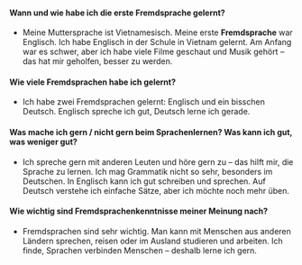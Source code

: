 
#### Wann und wie habe ich die erste Fremdsprache gelernt? 
- Meine Muttersprache ist Vietnamesisch. Meine erste **Fremdsprache** war Englisch. Ich habe Englisch in der Schule in Vietnam gelernt. Am Anfang war es schwer, aber ich habe viele Filme geschaut und Musik gehört – das hat mir geholfen, besser zu werden.

#### Wie viele Fremdsprachen habe ich gelernt?
- Ich habe zwei Fremdsprachen gelernt: Englisch und ein bisschen Deutsch. Englisch spreche ich gut, Deutsch lerne ich gerade.

#### Was mache ich gern / nicht gern beim Sprachenlernen? Was kann ich gut, was weniger gut?
- Ich spreche gern mit anderen Leuten und höre gern zu – das hilft mir, die Sprache zu lernen. Ich mag Grammatik nicht so sehr, besonders im Deutschen. In Englisch kann ich gut schreiben und sprechen. Auf Deutsch verstehe ich einfache Sätze, aber ich möchte noch mehr üben.

#### Wie wichtig sind Fremdsprachenkenntnisse meiner Meinung nach?
- Fremdsprachen sind sehr wichtig. Man kann mit Menschen aus anderen Ländern sprechen, reisen oder im Ausland studieren und arbeiten. Ich finde, Sprachen verbinden Menschen – deshalb lerne ich gern.